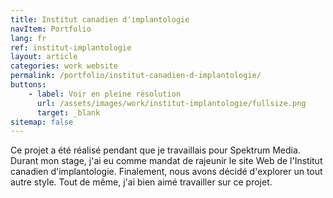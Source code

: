 ```yaml
---
title: Institut canadien d'implantologie
navItem: Portfolio
lang: fr
ref: institut-implantologie
layout: article
categories: work website
permalink: /portfolio/institut-canadien-d-implantologie/
buttons:
    - label: Voir en pleine résolution
      url: /assets/images/work/institut-implantologie/fullsize.png
      target: _blank
sitemap: false
---
```


Ce projet a été réalisé pendant que je travaillais pour Spektrum Media. Durant mon stage, j'ai eu comme mandat de rajeunir le site Web de l'Institut canadien d'implantologie. Finalement, nous avons décidé d'explorer un tout autre style. Tout de même, j'ai bien aimé travailler sur ce projet.
